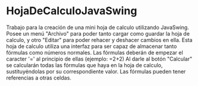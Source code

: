 # HojaDeCalculoJavaSwing
Trabajo para la creación de una mini hoja de calculo utilizando JavaSwing.
Posee un menú "Archivo" para poder tanto cargar como guardar la hoja de calculo, y otro "Editar" para poder rehacer y deshacer cambios en ella.
Esta hoja de calculo utiliza una interfaz para ser capaz de almacenar tanto fórmulas como números normales.
Las fórmulas deberán de empezar el caracter '=' al principio de ellas (ejemplo: =2+2)
Al darle al botón "Calcular" se calcularán todas las fórmulas que haya en la hoja de calculo, sustituyéndolas por su correspondiente valor. Las fórmulas pueden tener referencias a otras celdas.